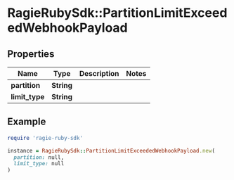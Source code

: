 # RagieRubySdk::PartitionLimitExceededWebhookPayload

## Properties

| Name | Type | Description | Notes |
| ---- | ---- | ----------- | ----- |
| **partition** | **String** |  |  |
| **limit_type** | **String** |  |  |

## Example

```ruby
require 'ragie-ruby-sdk'

instance = RagieRubySdk::PartitionLimitExceededWebhookPayload.new(
  partition: null,
  limit_type: null
)
```

